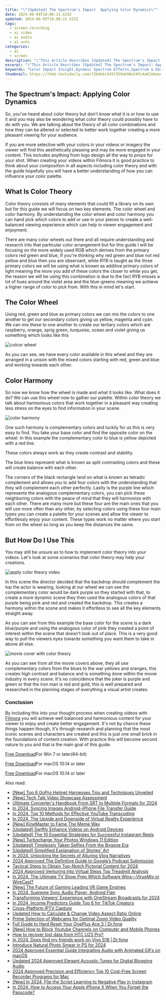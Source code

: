 ```yaml
---
title: "\"[Updated] The Spectrum's Impact  Applying Color Dynamics\""
date: 2024-06-04T18:08:21.615Z
updated: 2024-06-05T18:08:21.615Z
tags: 
  - screen-recording
  - ai video
  - ai audio
  - ai auto
categories: 
  - ai
  - screen
description: "\"This Article Describes [Updated] The Spectrum's Impact: Applying Color Dynamics\""
excerpt: "\"This Article Describes [Updated] The Spectrum's Impact: Applying Color Dynamics\""
keywords: "Color Impact Insight,Dynamic Spectrum Effects,Spectrum & Design Influence,Chromatic Dynamics Analysis,The Spectrum's Role in Design,Color Dynamics Importance,Visual Dynamics Explained"
thumbnail: https://thmb.techidaily.com/f3b9ebc545f359ab98a545c4a62ebaee9fb8e9ec48b8af506bc5428bdf5f9d0e.jpg
---
```


## The Spectrum's Impact: Applying Color Dynamics

So, you've heard about color theory but don't know what it is or how to use it and you may also be wondering what color theory could possibly have to do with you. We are talking about the theory of all color combinations and how they can be altered or selected to better work together creating a more pleasant viewing for your audience.

If you are more selective with your colors in your videos or imagery the viewer will find this aesthetically pleasing and may be more engaged in your content. This includes anything from logo design all the way to props for your shot. When creating your videos within Filmora it is good practice to think about your composition in all aspects including color theory and with the guide hopefully you will have a better understanding of how you can influence your color palette.

## What Is Color Theory

Color theory consists of many elements that could fill a library on its own but for this guide we will focus on two key elements. The color wheel and color harmony. By understanding the color wheel and color harmony you can hand pick which colors to add or use in your pieces to create a well-balanced viewing experience which can help in viewer engagement and enjoyment.

There are many color wheels out there and all require understanding and research into that particular color arrangement but for this guide I will be focusing on the more widely used RGB which derives from the primary colors red green and blue, If you're thinking why red green and blue not red yellow and blue then you are observant, while RYB is taught as the three primary colors we will be using what is known as additive primary colors of light meaning the more you add of these colors the closer to white you get, the reason we will be using this combination is due to the fact RYB misses a lot of hues around the violet area and the blue-greens meaning we achieve a higher range of color to pick from. With this in mind let's start.

## The Color Wheel

Using red, green and blue as primary colors we can mix the colors to one another to get our secondary colors giving us yellow, magenta and cyan. We can mix these to one another to create our tertiary colors which are raspberry, orange, sprig green, turquoise, ocean and violet giving us something which looks like this

![colcor wheel](https://images.wondershare.com/filmora/article-images/2024/color-wheel.jpg)

As you can see, we have every color available in this wheel and they are arranged in a unison with the mixed colors starting with red, green and blue and working towards each other.

## Color Harmony

So now we know how the wheel is made and what it looks like. What does it do? We can use this wheel now to gather our palette. Within color theory we talk about harmonious colors that work together in a pleasant way creating less stress on the eyes to find information in your scene.

![color harmony](https://images.wondershare.com/filmora/article-images/2022/08/color-harmony.jpg)

One such harmony is complementary colors and luckily for us this is very easy to find. You take your base color and find the opposite color on the wheel. In this example the complementary color to blue is yellow depicted with a red line.

These colors always work as they create contrast and stability.

The blue lines represent what is known as split contrasting colors and these will create balance with each other.

The corners of the black rectangle land on what is known as tetradic complement and allows you to add four colors with the understanding that they will complement each other perfectly. Lastly is the purple line which represents the analogous complementary colors, you can pick these neighboring colors with the peace of mind that they will harmonize with each other. There are many more but these four are the main ones that you will use more often than any other, by selecting colors using these four main types you can create a palette for your scenes and allow the viewer to effortlessly enjoy your content. These types work no matter where you start from on the wheel so long as you keep the distances the same.

## But How Do I Use This

You may still be unsure as to how to implement color theory into your videos. Let's look at some scenarios that color theory may help your creations.

![apply color theory video](https://images.wondershare.com/filmora/article-images/2022/08/apply-color-theory-video.jpg)

In this scene the director decided that the backdrop should complement the top the actor is wearing, looking at our wheel we can see the complementary color would be dark purple so they started with that, to create a more dynamic scene they then used the analogous colors of that purple being pink and red and created the backdrop. This creates a harmony within the scene and makes it effortless to see all the key elements straight away.

As you can see from this example the base color for the scene is a dark blue/purple and using the analogous color of pink they created a point of interest within the scene that doesn't look out of place. This is a very good way to pull the viewers eyes towards something you want them to take in above all else.

![movie cover with color theory](https://images.wondershare.com/filmora/article-images/2022/08/movie-cover-with-color-theory.jpg)

As you can see from all the movie covers above, they all use complementary colors from the blues to the war yellows and oranges, this creates high contrast and balance and is something done within the movie industry in every scene. It's no coincidence that the joker is purple and green or that the iron man is red and gold, this is well prepared and researched in the planning stages of everything a visual artist creates.

### Conclusion

By including this into your thought process when creating videos with [Filmora](https://tools.techidaily.com/wondershare/filmora/download/) you will achieve well balanced and harmonious content for your viewer to enjoy and create better engagement. It's not by chance these things happen though, it's through research and planning that the most iconic scenes and characters are created and this is just one small brick in the foundations of content creation. With practice this will become second nature to you and that is the main goal of this guide.

[Free Download](https://tools.techidaily.com/wondershare/filmora/download/)For Win 7 or later(64-bit)

[Free Download](https://tools.techidaily.com/wondershare/filmora/download/)For macOS 10.14 or later

[Free Download](https://tools.techidaily.com/wondershare/filmora/download/)For macOS 10.14 or later

<ins class="adsbygoogle"
     style="display:block"
     data-ad-format="autorelaxed"
     data-ad-client="ca-pub-7571918770474297"
     data-ad-slot="1223367746"></ins>

<ins class="adsbygoogle"
     style="display:block"
     data-ad-format="autorelaxed"
     data-ad-client="ca-pub-7571918770474297"
     data-ad-slot="1223367746"></ins>



<ins class="adsbygoogle"
     style="display:block"
     data-ad-client="ca-pub-7571918770474297"
     data-ad-slot="8358498916"
     data-ad-format="auto"
     data-full-width-responsive="true"></ins>


<span class="atpl-alsoreadstyle">Also read:</span>
<div><ul>
<li><a href="https://some-guidance.techidaily.com/new-top-6-gopro-helmet-harnesses-tips-and-techniques-unveiled/"><u>[New] Top 6 GoPro Helmet Harnesses  Tips and Techniques Unveiled</u></a></li>
<li><a href="https://some-guidance.techidaily.com/new-tech-talk-video-showcase-assessment/"><u>[New] Tech Talk  Video Showcase Assessment</u></a></li>
<li><a href="https://some-guidance.techidaily.com/ultimate-converters-handbook-from-srt-to-multiple-formats-for-2024/"><u>Ultimate Converter's Handbook  From SRT to Multiple Formats for 2024</u></a></li>
<li><a href="https://some-guidance.techidaily.com/in-2024-syncing-images-android-iphone-file-transfer-guide/"><u>In 2024, Syncing Images  Android-iPhone File Transfer Guide</u></a></li>
<li><a href="https://some-guidance.techidaily.com/in-2024-top-10-methods-for-effective-youtube-transcoding/"><u>In 2024, Top 10 Methods for Effective YouTube Transcoding</u></a></li>
<li><a href="https://some-guidance.techidaily.com/in-2024-the-upside-and-downside-of-virtual-reality-experience/"><u>In 2024, The Upside and Downside of Virtual Reality Experience</u></a></li>
<li><a href="https://some-guidance.techidaily.com/new-kinemaster-to-fame-the-meme-way/"><u>[New] KineMaster to Fame  The Meme Way</u></a></li>
<li><a href="https://some-guidance.techidaily.com/updated-swiftly-enhance-videos-on-android-devices/"><u>[Updated] Swiftly Enhance Videos on Android Devices</u></a></li>
<li><a href="https://some-guidance.techidaily.com/updated-the-10-essential-strategies-for-successful-instagram-reels/"><u>[Updated] The 10 Essential Strategies for Successful Instagram Reels</u></a></li>
<li><a href="https://some-guidance.techidaily.com/new-turbocharge-your-photos-windows-11-edition/"><u>[New] Turbocharge Your Photos  Windows 11 Edition</u></a></li>
<li><a href="https://some-guidance.techidaily.com/updated-timelessly-taken-selfies-from-the-bygone-era/"><u>[Updated] Timelessly Taken  Selfies From the Bygone Era</u></a></li>
<li><a href="https://some-guidance.techidaily.com/updated-simplified-explanation-of-stories-art/"><u>[Updated] Simplified Explanation of Stories' Art</u></a></li>
<li><a href="https://some-guidance.techidaily.com/in-2024-unlocking-the-secrets-of-alluring-vlog-narratives/"><u>In 2024, Unlocking the Secrets of Alluring Vlog Narratives</u></a></li>
<li><a href="https://some-guidance.techidaily.com/2024-approved-the-definitive-guide-to-googles-podcast-submission/"><u>2024 Approved  The Definitive Guide to Google’s Podcast Submission</u></a></li>
<li><a href="https://some-guidance.techidaily.com/tactical-steps-to-obtain-top-notch-pictorial-content-for-2024/"><u>Tactical Steps to Obtain Top-Notch Pictorial Content for 2024</u></a></li>
<li><a href="https://some-guidance.techidaily.com/2024-approved-venturing-into-virtual-steps-top-treadmill-analysis/"><u>2024 Approved  Venturing Into Virtual Steps  Top Treadmill Analysis</u></a></li>
<li><a href="https://some-guidance.techidaily.com/in-2024-the-ultimate-tv-show-prep-which-software-winsvirusmix-or-wirecast/"><u>In 2024, The Ultimate TV Show Prep  Which Software Wins—VirusMix or WireCast?</u></a></li>
<li><a href="https://some-guidance.techidaily.com/new-the-future-of-gaming-leading-vr-game-engines/"><u>[New] The Future of Gaming  Leading VR Game Engines</u></a></li>
<li><a href="https://some-guidance.techidaily.com/in-2024-supreme-sync-audio-player-android-flair/"><u>In 2024, Supreme Sync Audio Player, Android Flair</u></a></li>
<li><a href="https://some-guidance.techidaily.com/transforming-viewers-experience-with-onestream-broadcasts-for-2024/"><u>Transforming Viewers' Experience with OneStream Broadcasts for 2024</u></a></li>
<li><a href="https://tiktok-video-recordings.techidaily.com/in-2024-income-predictors-guide-top-6-for-tiktok-creators/"><u>In 2024, Income Predictors Guide  Top 6 for TikTok Creators</u></a></li>
<li><a href="https://screen-sharing-recording.techidaily.com/cross-platform-iptv-capture/"><u>Cross-Platform IPTV Capture</u></a></li>
<li><a href="https://ai-editing-video.techidaily.com/updated-how-to-calculate-and-change-video-aspect-ratio-online/"><u>Updated How to Calculate & Change Video Aspect Ratio Online</u></a></li>
<li><a href="https://extra-resources.techidaily.com/prime-selection-of-webcams-for-optimal-zoom-video-quality/"><u>Prime Selection of Webcams for Optimal Zoom Video Quality</u></a></li>
<li><a href="https://techidaily.com/full-guide-to-hard-reset-your-oneplus-ace-3-drfone-by-drfone-reset-android-reset-android/"><u>Full Guide to Hard Reset Your OnePlus Ace 3 | Dr.fone</u></a></li>
<li><a href="https://youtube-stream.techidaily.com/1716796041758-new-how-to-block-youtube-channels-on-computer-and-mobile-phones/"><u>[New] How to Block Youtube Channels on Computer and Mobile Phones</u></a></li>
<li><a href="https://blog-min.techidaily.com/how-to-recover-lost-data-from-htc-u23-pro-by-fonelab-android-recover-data/"><u>How to recover lost data from HTC U23 Pro?</u></a></li>
<li><a href="https://fix-guide.techidaily.com/in-2024-does-find-my-friends-work-on-vivo-s18-drfone-by-drfone-virtual-android/"><u>In 2024, Does find my friends work on Vivo S18 | Dr.fone</u></a></li>
<li><a href="https://extra-support.techidaily.com/introduce-natural-photo-smear-in-ps-for-2024/"><u>Introduce Natural Photo Smear in PS for 2024</u></a></li>
<li><a href="https://audio-shaping.techidaily.com/2024-approved-essential-guide-integrating-audio-with-animated-gifs-on-macos/"><u>2024 Approved Essential Guide Integrating Audio with Animated GIFs on macOS</u></a></li>
<li><a href="https://voice-adjusting.techidaily.com/updated-2024-approved-elegant-acoustic-tunes-for-digital-blogging-audio/"><u>Updated 2024 Approved Elegant Acoustic Tunes for Digital Blogging Audio</u></a></li>
<li><a href="https://screen-mirroring-recording.techidaily.com/2024-approved-precision-and-efficiency-top-10-cost-free-screen-recorder-programs-for-mac/"><u>2024 Approved  Precision and Efficiency  Top 10 Cost-Free Screen Recorder Programs for Mac</u></a></li>
<li><a href="https://instagram-videos.techidaily.com/new-in-2024-flip-the-script-learning-to-negative-play-in-instagram/"><u>[New] In 2024, Flip the Script  Learning to Negative Play in Instagram</u></a></li>
<li><a href="https://ios-unlock.techidaily.com/in-2024-how-to-access-your-apple-iphone-x-when-you-forget-the-passcode-by-drfone-ios/"><u>In 2024, How to Access Your Apple iPhone X When You Forget the Passcode?</u></a></li>
</ul></div>
